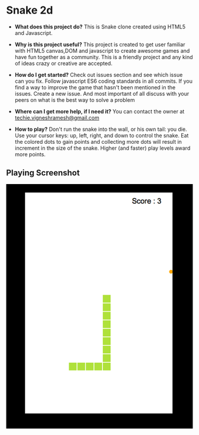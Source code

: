 # Snake 2d

* __What does this project do?__
  This is Snake clone created using HTML5 and Javascript.

* __Why is this project useful?__
This project is created to get user familiar with HTML5 canvas,DOM and javascript to create awesome games and have fun together as a community. This is a friendly project and any kind of ideas crazy or creative are accepted.

* __How do I get started?__
Check out issues section and see which issue can you fix. Follow javascript ES6 coding standards in all commits.
If you find a way to improve the game that hasn't been mentioned in the issues. Create a new issue. And most important of all discuss with your peers on what is the best way to solve a problem

* __Where can I get more help, if I need it?__
You can contact the owner at techie.vigneshramesh@gmail.com

* __How to play?__
Don't run the snake into the wall, or his own tail: you die.
Use your cursor keys: up, left, right, and down to control the snake. 
Eat the colored dots to gain points and collecting more dots will result in increment in the size of the snake.
Higher (and faster) play levels award more points.


## Playing Screenshot

![how-to-play](asset/snake2d.png)



